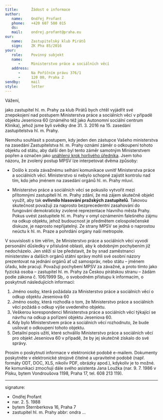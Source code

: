 ```yaml
---
title:      Žádost o informace
author:
   name:    Ondřej Profant
   phone:   +420 607 580 015
   ds:      
   mail:    ondrej.profant@praha.eu
our:
   name:    Zastupitelský klub Pirátů
   sign:    ZK Pha 85/2016
your:
   role:    Povinný subjekt
   name:    
      -     Ministerstvo práce a sociálních věcí
   address:
      -     Na Poříčním právu 376/1
      -     120 00, Praha 2
sendby:     mail
style:      letter
---
```


Vážení,

jako zastupitel hl. m. Prahy za klub Pirátů bych chtěl vyjádřit své znepokojení nad postupem Ministerstva práce a sociálních věcí v případě objektu Jeseniova 60 (známého též jako Autonomní sociální centrum Klinika), jehož jsme byli svědky dne 31. 3. 2016 na 15. zasedání zastupitelstva hl. m. Prahy. 

Nemohu souhlasit s postupem, kdy jeden den zástupce Vašeho ministerstva na zasedání Zastupitelstva hl. m. Prahy oznámí záměr o odkoupení tohoto objektu od státu, aby další den byl tento záměr samotným Ministerstvem popřen a označen jako [unáhlený krok horlivého úředníka](http://www.mpsv.cz/cs/25044). Jsem toho názoru, že zvolený postup MPSV lze interpetovat dvěma způsoby:

* Došlo k zcela závažnému selhání komunikace uvnitř Ministerstva práce a sociálních věcí. Ministerstvo si nebylo schopné zajistit kontrolu nad tím, kdo jeho jménem na zasedání orgánů hl. m. Prahy mluví.

* Ministerstvo práce a sociálních věcí se pokusilo vytvořit mezi přítomnými zastupiteli hl. m. Prahy zdání, že má zájem skutečně objekt využít, aby tak **ovlivnilo hlasování pražských zastupitelů**. Takovou skutečnost považuji za naprosto bezprecedentní zasahování do fungování demokraticky zvolené reprezentace hlavního města Prahy. Pokus uvést zastupitele hl. m. Prahy v omyl oznámením falešného zájmu na odkup objektu, jehož budoucnost je předmětem celospolečenské diskuze, je naprosto nepřijatelný. Ze strany MPSV se jedná o naprostou neúctu k hl. m. Praze a pohrdání orgány naší metropole.

V souvislosti s tím věřím, že Ministerstvo práce a sociálních věcí vyvodí personální důsledky v příslušné oblasti, aby k obdobným pochybením již nedocházelo. Jen stěží si lze představit, že by snad zaměstnanci ministerstev a dalších orgánů státní správy mohli své osobní názory prezentovat na jednání orgánů ať už samospráv, nebo státu – jménem úřadu, kde pracují. Považuji pochybení MPSV za závažné, a proto tímto jako fyzická osoba – zastupitel hl. m. Prahy za Českou pirátskou stranu – žádám podle zákona č. 106/1999 Sb,. o svobodném přístupu k informacím, o poskytnutí následujících informací:

1. Jméno osoby, která požádala za Ministerstvo práce a sociálních věcí o odkup objektu Jeseniova 60 
2. Jméno osoby, která rozhodla o tom, že Ministerstvo práce a sociálních věcí požádá o odkup výše uvedeného objektu.
3. Veškerou korespondenci Ministerstva práce a sociálních věcí týkající se návrhu na odkup a pořízení objektu Jeseniova 60. 
4. Kdy bylo Ministerstvem práce a sociálních věcí rozhodnuto, že bude usilovat o odkoupení tohoto objektu. 
5. Detailní popis užití, které schválilo Ministerstvo práce a sociálních věcí pro objekt Jeseniova 60 v případě, že by jej skutečně získalo do své správy.

Prosím o poskytnutí informace v elektronické podobě e-mailem. Dokumenty poskytněte v elektronické strojově čitelné a upravitelné podobě (např. formáty ODT, DOC, XLS, nikoliv PDF, obrázky apod.), kdykoliv je to možné. Ke komunikaci zmocňuji dále svého asistenta Jana Loužka (nar. 9. 7. 1986 v Písku, bytem Vondroušova 1198, Praha 17, tel. 608 213 119).

---
signature: 
  - Ondřej Profant
  - nar. 2. 5. 1988
  - bytem Šternberkova 16, Praha 7
  - zastupitel hl. m. Prahy
abbr:       ondra
...
